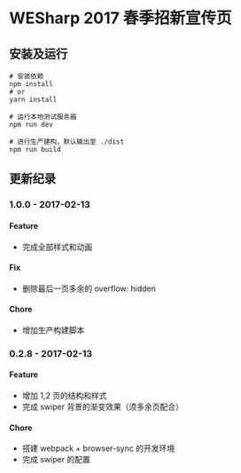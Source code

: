 # WESharp 2017 春季招新宣传页

## 安装及运行

```shell
# 安装依赖
npm install
# or
yarn install

# 运行本地测试服务器
npm run dev

# 进行生产建构，默认输出至 ./dist
npm run build
```

## 更新纪录
### 1.0.0 - 2017-02-13

#### Feature

- 完成全部样式和动画

#### Fix

- 删除最后一页多余的 overflow: hidden

#### Chore

- 增加生产构建脚本

### 0.2.8 - 2017-02-13

#### Feature

- 增加 1,2 页的结构和样式
- 完成 swiper 背景的渐变效果（须多余页配合）

#### Chore

- 搭建 webpack + browser-sync 的开发环境
- 完成 swiper 的配置
